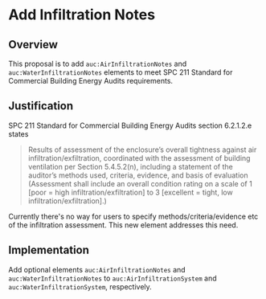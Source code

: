 # Add Infiltration Notes

## Overview

This proposal is to add `auc:AirInfiltrationNotes` and `auc:WaterInfiltrationNotes` elements to meet SPC 211 Standard for Commercial Building Energy Audits requirements.

## Justification

SPC 211 Standard for Commercial Building Energy Audits section 6.2.1.2.e states

> Results of assessment of the enclosure’s overall tightness against air infiltration/exfiltration, coordinated with the assessment of building ventilation per Section 5.4.5.2(n), including a statement of the auditor’s methods used, criteria, evidence, and basis of evaluation (Assessment shall include an overall condition rating on a scale of 1 [poor = high infiltration/exfiltration] to 3 [excellent = tight, low infiltration/exfiltration].)

Currently there's no way for users to specify methods/criteria/evidence etc of the infiltration assessment. This new element addresses this need.

## Implementation

Add optional elements `auc:AirInfiltrationNotes` and `auc:WaterInfiltrationNotes` to `auc:AirInfiltrationSystem` and `auc:WaterInfiltrationSystem`, respectively.
